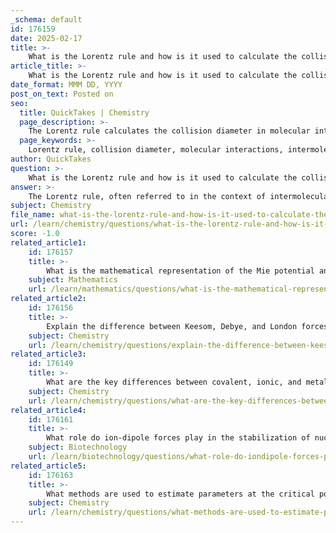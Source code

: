 ```yaml
---
_schema: default
id: 176159
date: 2025-02-17
title: >-
    What is the Lorentz rule and how is it used to calculate the collision diameter in molecular interactions?
article_title: >-
    What is the Lorentz rule and how is it used to calculate the collision diameter in molecular interactions?
date_format: MMM DD, YYYY
post_on_text: Posted on
seo:
  title: QuickTakes | Chemistry
  page_description: >-
    The Lorentz rule calculates the collision diameter in molecular interactions by averaging the individual diameters of two different molecules, which is key in studying intermolecular forces and behaviors in gas mixtures.
  page_keywords: >-
    Lorentz rule, collision diameter, molecular interactions, intermolecular forces, Lorentz-Berthelot rules, gas mixtures, molecular dynamics, potential well, diffusion, viscosity, thermal conductivity
author: QuickTakes
question: >-
    What is the Lorentz rule and how is it used to calculate the collision diameter in molecular interactions?
answer: >-
    The Lorentz rule, often referred to in the context of intermolecular interactions, is primarily used to calculate the collision diameter between two different types of molecules. This rule is part of the broader Lorentz-Berthelot combination rules, which are employed to estimate interaction parameters for mixtures based on known parameters of pure components.\n\n### Collision Diameter Calculation\n\nThe collision diameter, denoted as $ \sigma_{ij} $, for a pair of different molecules $ i $ and $ j $ is calculated using the following formula:\n\n$$\n\sigma_{ij} = \frac{\sigma_{ii} + \sigma_{jj}}{2}\n$$\n\nWhere:\n- $ \sigma_{ii} $ is the collision diameter of molecule $ i $,\n- $ \sigma_{jj} $ is the collision diameter of molecule $ j $.\n\nThis formula indicates that the collision diameter for the interaction between two different molecules is simply the arithmetic mean of their individual collision diameters.\n\n### Application of the Lorentz Rule\n\nThe Lorentz rule is particularly useful in the context of molecular dynamics simulations and in the study of gas mixtures, where understanding the effective size of molecules during collisions is crucial for predicting behavior such as diffusion, viscosity, and thermal conductivity.\n\nIn addition to the collision diameter, the Lorentz-Berthelot rules also provide a way to estimate the depth of the potential well $ \epsilon_{ij} $ for the interaction between two different molecules:\n\n$$\n\epsilon_{ij} = \sqrt{\epsilon_{ii} \cdot \epsilon_{jj}}\n$$\n\nWhere:\n- $ \epsilon_{ii} $ is the depth of the potential well for molecule $ i $,\n- $ \epsilon_{jj} $ is the depth of the potential well for molecule $ j $.\n\n### Summary\n\nIn summary, the Lorentz rule is a straightforward method for calculating the collision diameter between two different molecules by averaging their individual diameters. This approach is essential in the study of intermolecular forces and potential energy calculations in various chemical and physical contexts.
subject: Chemistry
file_name: what-is-the-lorentz-rule-and-how-is-it-used-to-calculate-the-collision-diameter-in-molecular-interactions.md
url: /learn/chemistry/questions/what-is-the-lorentz-rule-and-how-is-it-used-to-calculate-the-collision-diameter-in-molecular-interactions
score: -1.0
related_article1:
    id: 176157
    title: >-
        What is the mathematical representation of the Mie potential and what are its key parameters?
    subject: Mathematics
    url: /learn/mathematics/questions/what-is-the-mathematical-representation-of-the-mie-potential-and-what-are-its-key-parameters
related_article2:
    id: 176156
    title: >-
        Explain the difference between Keesom, Debye, and London forces in terms of their origin and temperature dependence.
    subject: Chemistry
    url: /learn/chemistry/questions/explain-the-difference-between-keesom-debye-and-london-forces-in-terms-of-their-origin-and-temperature-dependence
related_article3:
    id: 176149
    title: >-
        What are the key differences between covalent, ionic, and metallic bonds?
    subject: Chemistry
    url: /learn/chemistry/questions/what-are-the-key-differences-between-covalent-ionic-and-metallic-bonds
related_article4:
    id: 176161
    title: >-
        What role do ion-dipole forces play in the stabilization of nucleic acids?
    subject: Biotechnology
    url: /learn/biotechnology/questions/what-role-do-iondipole-forces-play-in-the-stabilization-of-nucleic-acids
related_article5:
    id: 176163
    title: >-
        What methods are used to estimate parameters at the critical point and boiling point of substances?
    subject: Chemistry
    url: /learn/chemistry/questions/what-methods-are-used-to-estimate-parameters-at-the-critical-point-and-boiling-point-of-substances
---
```


&nbsp;